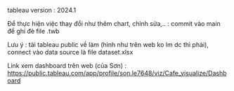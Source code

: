 tableau version : 2024.1

Để thực hiện việc thay đổi như thêm chart, chỉnh sửa,.. : commit vào main để ghi đè file .twb

Lưu ý : tải tableau public về làm (hình như trên web ko lm dc thì phải), connect vào data source là file dataset.xlsx

Link xem dashboard trên web (của Sơn) : https://public.tableau.com/app/profile/son.le7648/viz/Cafe_visualize/Dashboard
